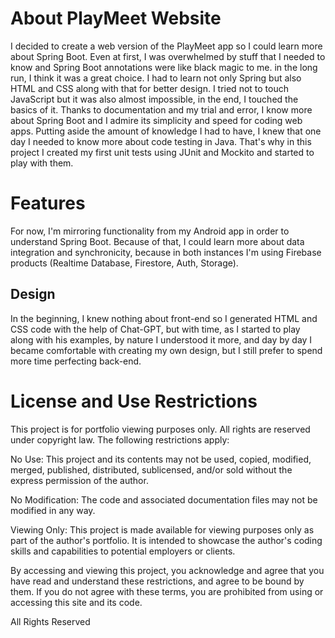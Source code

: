 # About PlayMeet Website

I decided to create a web version of the PlayMeet app so I could learn more about Spring Boot. Even at first, I was overwhelmed by stuff that I needed to know and Spring Boot annotations were like black magic to me. in the long run, I think it was a great choice. I had to learn not only Spring but also HTML and CSS along with that for better design. I tried not to touch JavaScript but it was also almost impossible, in the end, I touched the basics of it. Thanks to documentation and my trial and error, I know more about Spring Boot and I admire its simplicity and speed for coding web apps.
Putting aside the amount of knowledge I had to have, I knew that one day I needed to know more about code testing in Java. That's why in this project I created my first unit tests using JUnit and Mockito and started to play with them.

# Features

For now, I'm mirroring functionality from my Android app in order to understand Spring Boot. Because of that, I could learn more about data integration and synchronicity, because in both instances I'm using Firebase products (Realtime Database, Firestore, Auth, Storage).

## Design

In the beginning, I knew nothing about front-end so I generated HTML and CSS code with the help of Chat-GPT, but with time, as I started to play along with his examples, by nature I understood it more, and day by day I became comfortable with creating my own design, but I still prefer to spend more time perfecting back-end.

# License and Use Restrictions

This project is for portfolio viewing purposes only. All rights are reserved under copyright law.
The following restrictions apply:

No Use: This project and its contents may not be used, copied, modified, merged, published,
distributed, sublicensed, and/or sold without the express permission of the author.

No Modification: The code and associated documentation files may not be modified in any way.

Viewing Only: This project is made available for viewing purposes only as part of the author's
portfolio. It is intended to showcase the author's coding skills and capabilities to potential
employers or clients.

By accessing and viewing this project, you acknowledge and agree that you have read and understand
these restrictions, and agree to be bound by them. If you do not agree with these terms, you are
prohibited from using or accessing this site and its code.

All Rights Reserved
